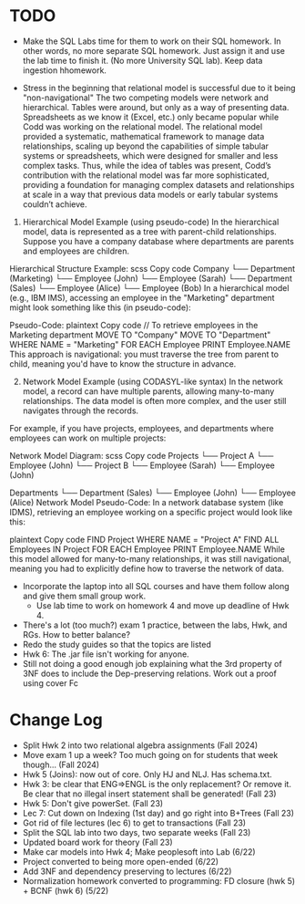 # TODO
- Make the SQL Labs time for them to work on their SQL homework. In other words, no more separate SQL homework. Just assign it and use the lab time to finish it. (No more University SQL lab). Keep data ingestion hhomework.

- Stress in the beginning that relational model is successful due to it being "non-navigational" The two competing
models were network and hierarchical. Tables were around, but only as a way of presenting data. Spreadsheets
as we know it (Excel, etc.) only became popular while Codd was working on the relational model. The relational model provided a systematic, mathematical framework to manage data relationships, scaling up beyond the capabilities of simple tabular systems or spreadsheets, which were designed for smaller and less complex tasks. Thus, while the idea of tables was present, Codd’s contribution with the relational model was far more sophisticated, providing a foundation for managing complex datasets and relationships at scale in a way that previous data models or early tabular systems couldn’t achieve.

1. Hierarchical Model Example (using pseudo-code)
In the hierarchical model, data is represented as a tree with parent-child relationships. Suppose you have a company database where departments are parents and employees are children.

Hierarchical Structure Example:
scss
Copy code
Company
   └── Department (Marketing)
       └── Employee (John)
       └── Employee (Sarah)
   └── Department (Sales)
       └── Employee (Alice)
       └── Employee (Bob)
In a hierarchical model (e.g., IBM IMS), accessing an employee in the "Marketing" department might look something like this (in pseudo-code):

Pseudo-Code:
plaintext
Copy code
// To retrieve employees in the Marketing department
MOVE TO "Company"
MOVE TO "Department" WHERE NAME = "Marketing"
FOR EACH Employee
    PRINT Employee.NAME
This approach is navigational: you must traverse the tree from parent to child, meaning you'd have to know the structure in advance.

2. Network Model Example (using CODASYL-like syntax)
In the network model, a record can have multiple parents, allowing many-to-many relationships. The data model is often more complex, and the user still navigates through the records.

For example, if you have projects, employees, and departments where employees can work on multiple projects:

Network Model Diagram:
scss
Copy code
Projects
   └── Project A
        └── Employee (John)
   └── Project B
        └── Employee (Sarah)
        └── Employee (John)

Departments
   └── Department (Sales)
        └── Employee (John)
        └── Employee (Alice)
Network Model Pseudo-Code:
In a network database system (like IDMS), retrieving an employee working on a specific project would look like this:

plaintext
Copy code
FIND Project WHERE NAME = "Project A"
FIND ALL Employees IN Project
FOR EACH Employee
    PRINT Employee.NAME
While this model allowed for many-to-many relationships, it was still navigational, meaning you had to explicitly define how to traverse the network of data.


- Incorporate the laptop into all SQL courses and have them follow along and give them small group work.
  - Use lab time to work on homework 4 and move up deadline of Hwk 4.
- There's a lot (too much?) exam 1 practice, between the labs, Hwk, and RGs. How to better balance?
- Redo the study guides so that the topics are listed
- Hwk 6: The .jar file isn't working for anyone.
- Still not doing a good enough job explaining what the 3rd property of 3NF does to include the Dep-preserving relations. Work out a proof using cover Fc

# Change Log
- Split Hwk 2 into two relational algebra assignments (Fall 2024)
- Move exam 1 up a week? Too much going on for students that week though... (Fall 2024)
- Hwk 5 (Joins): now out of core. Only HJ and NLJ. Has schema.txt.
- Hwk 3: be clear that ENG=>ENGL is the only replacement? Or remove it. Be clear that no illegal insert statement shall be generated! (Fall 23)
- Hwk 5: Don't give powerSet. (Fall 23)
- Lec 7: Cut down on Indexing (1st day) and go right into B+Trees (Fall 23)
- Got rid of file lectures (lec 6) to get to transactions (Fall 23)
- Split the SQL lab into two days, two separate weeks (Fall 23)
- Updated board work for theory (Fall 23)
- Make car models into Hwk 4; Make peoplesoft into Lab (6/22)
- Project converted to being more open-ended (6/22)
- Add 3NF and dependency preserving to lectures (6/22)
- Normalization homework converted to programming: FD closure (hwk 5) + BCNF (hwk 6) (5/22)
